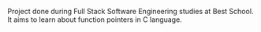 Project done during Full Stack Software Engineering studies at Best School. It aims to learn about function pointers in C language.
